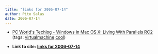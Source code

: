 ```yaml
---
title: "links for 2006-07-14"
author: Pito Salas
date: 2006-07-14
---
```


  * [PC World's Techlog - Windows in Mac OS X: Living With Parallels RC2](<http://blogs.pcworld.com/techlog/archives/002198.html>) (tags: [virtualmachine](<http://del.icio.us/pitosalas/virtualmachine>) [cool](<http://del.icio.us/pitosalas/cool>))
>>


* **Link to site:** **[links for 2006-07-14](None)**

